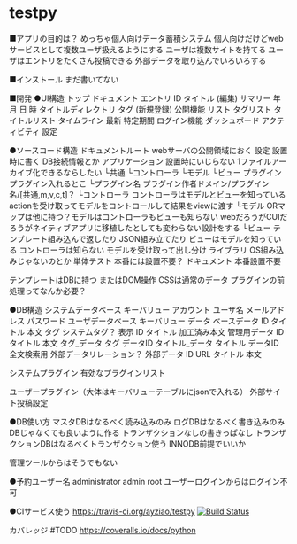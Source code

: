 testpy
======
■アプリの目的は？ めっちゃ個人向けデータ蓄積システム
個人向けだけどwebサービスとして複数ユーザ扱えるようにする
ユーザは複数サイトを持てる
ユーザはエントリをたくさん投稿できる
外部データを取り込んでいろいろする


■インストール
まだ書いてない


■開発
●UI構造
トップ
ドキュメント
	エントリ
		ID
		タイトル
		(編集)
	サマリー
		年
		月
		日
		時
		タイトルディレクトリ
		タグ
	(新規登録)
公開機能
	リスト
		タグリスト
		タイトルリスト
	タイムライン
		最新
		特定期間
ログイン機能
	ダッシュボード アクティビティ
	設定


●ソースコード構造
ドキュメントルート webサーバの公開領域におく
設定 設置時に書く DB接続情報とか
アプリケーション 設置時にいじらない 1ファイルアーカイブ化できるならしたい
└共通
└コントローラ
└モデル
└ビュー
プラグイン プラグイン入れるとこ
└プラグイン名 プラグイン作者ドメイン/プラグイン名/[共通,m,v,c,t]？
	└コントローラ コントローラはモデルとビューを知っている actionを受け取ってモデルをコントロールして結果をviewに渡す
	└モデル ORマップは他に持つ？モデルはコントローラもビューも知らない webだろうがCUIだろうがネイティブアプリに移植したとしても変わらない設計をする
	└ビュー テンプレート組み込んで返したり JSON組み立てたり ビューはモデルを知っている コントローラは知らない モデルを受け取って出し分け
ライブラリ OS組み込みじゃないのとか
単体テスト 本番には設置不要？
ドキュメント 本番設置不要


テンプレートはDBに持つ またはDOM操作 CSSは通常のデータ
プラグインの前処理ってなんか必要？

●DB構造
システムデータベース
	キーバリュー
	アカウント
		ユーザ名
		メールアドレス
		パスワード
ユーザデータベース
	キーバリュー
	データ
		ベースデータ
			ID
			タイトル
			本文
			タグ
			システムタグ？
		表示
			ID
			タイトル
			加工済み本文
		管理用データ
			ID
			タイトル
			本文
		タグ_データ
			タグ
			データID
		タイトル_データ
			タイトル
			データID
		全文検索用
		外部データリレーション？
外部データ
	ID
	URL
	タイトル
	本文

システムプラグイン
	有効なプラグインリスト

ユーザープラグイン（大体はキーバリューテーブルにjsonで入れる）
	外部サイト投稿設定

●DB使い方
マスタDBはなるべく読み込みのみ
ログDBはなるべく書き込みのみ DBじゃなくても良いように作る トランザクションなしの書きっぱなし
トランザクションDBはなるべくトランザクション使う INNODB前提でいいか

管理ツールからはそうでもない




●予約ユーザー名
administrator admin root ユーザーログインからはログイン不可


●CIサービス使う
https://travis-ci.org/ayziao/testpy
[![Build Status](https://travis-ci.org/ayziao/testpy.png?branch=master)](https://travis-ci.org/ayziao/testpy)

カバレッジ #TODO
https://coveralls.io/docs/python